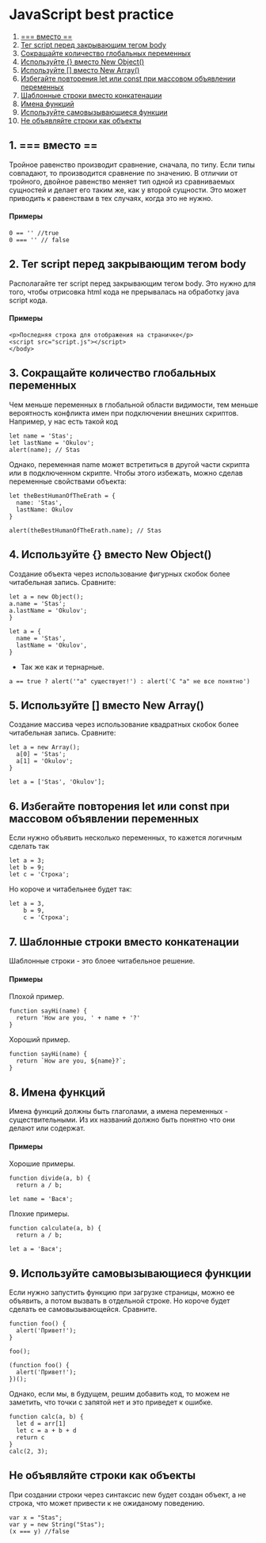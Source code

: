 ﻿# JavaScript best practice

1. [=== вместо ==](#===-вместо-==)
1. [Тег script перед закрывающим тегом body](#Тег-script-перед-закрывающим-тегом-body)
1. [Сокращайте количество глобальных переменных](#Сокращайте-количество-глобальных-переменных)
1. [Используйте {} вместо New Object()](#Используйте-{}-вместо-New-Object())
1. [Используйте [] вместо New Array()](#Используйте-[]-вместо-New-Array())
1. [Избегайте повторения let или const при массовом объявлении переменных](#Избегайте-повторения-let-или-const-при-массовом-объявлении-переменных)
1. [Шаблонные строки вместо конкатенации](#Шаблонные-строки-вместо-конкатенации)
1. [Имена функций](#Имена-функций)
1. [Используйте самовызывающиеся функции](#Используйте-самовызывающиеся-функции)
1. [Не объявляйте строки как объекты](#Не-объявляйте-строки-как-объекты)

## 1. === вместо ==
Тройное равенство производит сравнение, сначала, по типу. Если типы совпадают, то производится сравнение по значению. В отличии от тройного, двойное равенство меняет тип одной из сравниваемых сущностей и делает его таким же, как у второй сущности. Это может приводить к равенствам в тех случаях, когда это не нужно.
#### Примеры
```
0 == '' //true
0 === '' // false
```

## 2. Тег script перед закрывающим тегом body
Располагайте тег script перед закрывающим тегом body. Это нужно для того, чтобы отрисовка html кода не прерывалась на обработку java script кода.
#### Примеры
```
<p>Последняя строка для отображения на страничке</p>
<script src="script.js"></script>
</body>
```

## 3. Сокращайте количество глобальных переменных
Чем меньше переменных в глобальной области видимости, тем меньше вероятность конфликта имен при подключении внешних скриптов.
Например, у нас есть такой код
```
let name = 'Stas';
let lastName = 'Okulov';
alert(name); // Stas
```
Однако, переменная name может встретиться в другой части скрипта или в подключенном скрипте. Чтобы этого избежать, можно сделав переменные свойствами объекта:
```
let theBestHumanOfTheErath = {
  name: 'Stas',
  lastName: Okulov
}

alert(theBestHumanOfTheErath.name); // Stas
```


## 4. Используйте {} вместо New Object()
Создание объекта через использование фигурных скобок более читабельная запись.
Сравните:
```
let a = new Object();
a.name = 'Stas';
a.lastName = 'Okulov';
}

let a = {
  name = 'Stas',
  lastName = 'Okulov',
}
```
- Так же как и тернарные.
```
a == true ? alert('"a" существует!') : alert('С "а" не все понятно')
```
## 5. Используйте [] вместо New Array()
Создание массива через использование квадратных скобок более читабельная запись.
Сравните:
```
let a = new Array();
  a[0] = 'Stas';
  a[1] = 'Okulov';
}

let a = ['Stas', 'Okulov'];

```

## 6. Избегайте повторения let или const при массовом объявлении переменных
Если нужно объявить несколько переменных, то кажется логичным сделать так
```
let a = 3;
let b = 9;
let c = 'Строка';
```
Но короче и читабельнее будет так:
```
let a = 3,
    b = 9,
    c = 'Строка';
```

## 7. Шаблонные строки вместо конкатенации
Шаблонные строки - это блоее читабельное решение.
#### Примеры
Плохой пример.
```
function sayHi(name) {
  return 'How are you, ' + name + '?'
}

```
Хороший пример.
```
function sayHi(name) {
  return `How are you, ${name}?`;
}
```
## 8. Имена функций
Имена функций должны быть глаголами, а имена переменных - существительными. Из их названий должно быть понятно что они делают или содержат.
#### Примеры
Хорошие примеры.
```
function divide(a, b) {
  return a / b;

let name = 'Вася';
```
Плохие примеры.
```
function calculate(a, b) {
  return a / b;

let a = 'Вася';
```
## 9. Используйте самовызывающиеся функции
Если нужно запустить функцию при загрузке страницы, можно ее объявить, а потом вызвать в отдельной строке. Но короче будет сделать ее самовызывающейся. Сравните.
```
function foo() {
  alert('Привет!');
}

foo();

(function foo() {
  alert('Привет!');
})();

```
Однако, если мы, в будущем, решим добавить код, то можем не заметить, что точки с запятой нет и это приведет к ошибке.
```
function calc(a, b) {
  let d = arr[1]
  let c = a + b + d
  return c
}
calc(2, 3);
```

## Не объявляйте строки как объекты
При создании строки через синтаксис new будет создан объект, а не строка, что может привести к не ожиданому поведению.
```
var x = "Stas";             
var y = new String("Stas");
(x === y) //false
```